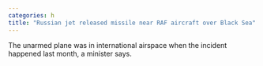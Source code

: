 ```yaml
---
categories: h
title: "Russian jet released missile near RAF aircraft over Black Sea"
---
```

The unarmed plane was in international airspace when the incident happened last month, a minister says.